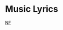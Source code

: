 # Music Lyrics

[NF](Music%20Lyrics%20bac89e600d63412fa3102d97d00ba005/NF%20e904e9cf753d4e1cb6b49e85271188f2.md)
